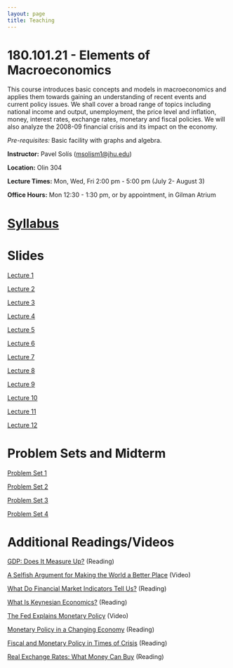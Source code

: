 ```yaml
---
layout: page
title: Teaching
---
```



# 180.101.21 - Elements of Macroeconomics

This course introduces basic concepts and models in macroeconomics and applies them towards gaining an understanding of 
recent events and current policy issues. We shall cover a broad range of topics including national income and output, 
unemployment, the price level and inflation, money, interest rates, exchange rates, monetary and fiscal policies. 
We will also analyze the 2008-09 financial crisis and its impact on the economy. 

*Pre-requisites:* Basic facility with graphs and algebra. 

**Instructor:** Pavel Solís (<msolism1@jhu.edu>)

**Location:** Olin 304

**Lecture Times:** Mon, Wed, Fri    2:00 pm - 5:00 pm     (July 2- August 3)

**Office Hours:** Mon 12:30 - 1:30 pm, or by appointment, in Gilman Atrium

# [Syllabus](/files/teaching/Syllabus101.pdf)

# Slides

[Lecture 1](/files/teaching/Slides01.pdf)

[Lecture 2](/files/teaching/Slides02.pdf)

[Lecture 3](/files/teaching/Slides03.pdf)

[Lecture 4](/files/teaching/Slides04.pdf)

[Lecture 5](/files/teaching/Slides05.pdf)

[Lecture 6](/files/teaching/Slides06.pdf)

[Lecture 7](/files/teaching/Slides07.pdf)

[Lecture 8](/files/teaching/Slides08.pdf)

[Lecture 9](/files/teaching/Slides09.pdf)

[Lecture 10](/files/teaching/Slides10.pdf)

[Lecture 11](/files/teaching/Slides11.pdf)

[Lecture 12](/files/teaching/Slides12.pdf)

# Problem Sets and Midterm

[Problem Set 1](/files/teaching/PS1.pdf)

[Problem Set 2](/files/teaching/PS2.pdf)

[Problem Set 3](/files/teaching/PS3.pdf)

[Problem Set 4](/files/teaching/PS4.pdf)

# Additional Readings/Videos

[GDP: Does It Measure Up?](/files/teaching/Reading-GDP.pdf) (Reading)

[A Selfish Argument for Making the World a Better Place](https://youtu.be/rvskMHn0sqQ) (Video)

[What Do Financial Market Indicators Tell Us?](/files/teaching/Reading-Financial_Market_Indicators.pdf) (Reading)

[What Is Keynesian Economics?](/files/teaching/Reading-Keynesian_Economics.pdf) (Reading)

[The Fed Explains Monetary Policy](https://youtu.be/wOfQPn9Jwpo) (Video)

[Monetary Policy in a Changing Economy](https://www.federalreserve.gov/newsevents/speech/powell20180824a.htm) (Reading)

[Fiscal and Monetary Policy in Times of Crisis](/files/teaching/Reading-FP&MP_in_Crisis.pdf) (Reading)

[Real Exchange Rates: What Money Can Buy](/files/teaching/Reading-RER.pdf) (Reading)
